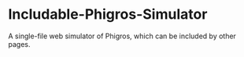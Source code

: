 # Includable-Phigros-Simulator
A single-file web simulator of Phigros, which can be included by other pages.
